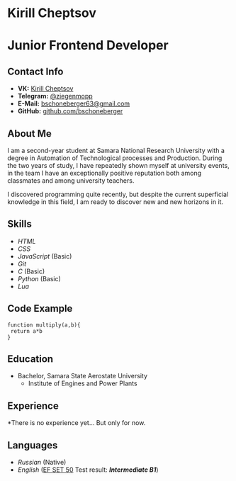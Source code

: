 # Kirill Cheptsov
# Junior Frontend Developer
## Contact Info
* **VK:** [Kirill Cheptsov](https://vk.com/kirillchepcov)
* **Telegram:** [@ziegenmopp]("t.me/ziegenmopp")
* **E-Mail:** bschoneberger63@gmail.com
* **GitHub:** [github.com/bschoneberger](https://github.com/bschoneberger)
## About Me
I am a second-year student at Samara National Research University with a degree in Automation of Technological processes and Production. During the two years of study, I have repeatedly shown myself at university events, in the team I have an exceptionally positive reputation both among classmates and among university teachers.

I discovered programming quite recently, but despite the current superficial knowledge in this field, I am ready to discover new and new horizons in it.
## Skills
* *HTML*
* *CSS*
* *JavaScript* (Basic)
* *Git*
* *C* (Basic)
* *Python* (Basic)
* *Lua*
## Code Example

```
function multiply(a,b){
 return a*b
}
```
## Education
* Bachelor, Samara State Aerostate University
  + Institute of Engines and Power Plants
## Experience
*There is no experience yet... But only for now.
## Languages
* *Russian* (Native)
* *English* ([EF SET 50](https://www.efset.org/ef-set-50/) Test result: ***Intermediate B1***)
